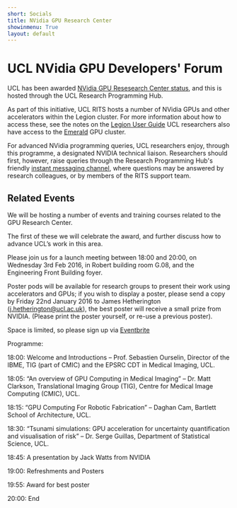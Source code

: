 ```yaml
---
short: Socials
title: NVidia GPU Research Center
showinmenu: True
layout: default
---
```


UCL NVidia GPU Developers' Forum
==============================

UCL has been awarded [NVidia GPU Resesearch Center status](https://www.engineering.ucl.ac.uk/news/ucl-named-an-nvidia-gpu-research-centre/), and this is hosted through the UCL Research Programming Hub.

As part of this initiative, UCL RITS hosts a number of NVidia GPUs and other accelerators within the Legion cluster.
For more information about how to access these, see the notes on the
[Legion User Guide](https://wiki.rc.ucl.ac.uk/wiki/Legion_GPU_nodes) UCL researchers also have access to
the [Emerald](https://wiki.rc.ucl.ac.uk/wiki/Emerald) GPU cluster.

For advanced NVidia programming queries, UCL researchers enjoy, through this programme,
a designated NVIDIA technical liaison. Researchers should first, however, raise queries through the Research Programming Hub's
friendly [instant messaging channel](https://ucl-programming-hub.slack.com/), where questions may be answered by
research colleagues, or by members of the RITS support team.

Related Events
--------------

We will be hosting a number of events and training courses related to the GPU Research Center.

The first of these we will celebrate the award, and further discuss how to advance UCL’s work in this area. 

Please join us for a launch meeting between 18:00 and 20:00, on Wednesday 3rd Feb 2016, in Robert building room G.08, and the Engineering Front Building foyer.

Poster pods will be available for research groups to present their work using accelerators and GPUs; if you wish to display a poster, please send a copy by Friday 22nd January 2016 to James Hetherington (j.hetherington@ucl.ac.uk), the best poster will receive a small prize from NVIDIA. (Please print the poster yourself, or re-use a previous poster).

Space is limited, so please sign up via [Eventbrite](https://www.eventbrite.co.uk/e/launch-of-the-gpu-developers-forum-tickets-20073034988)

Programme:

18:00: Welcome and Introductions – Prof. Sebastien Ourselin, Director of the IBME, TIG (part of CMIC) and the EPSRC CDT in Medical Imaging, UCL.

18:05: “An overview of GPU Computing in Medical Imaging” – Dr. Matt Clarkson, Translational Imaging Group (TIG), Centre for Medical Image Computing (CMIC), UCL.

18:15: “GPU Computing For Robotic Fabrication” – Daghan Cam, Bartlett School of Architecture, UCL.

18:30: “Tsunami simulations: GPU acceleration for uncertainty quantification and visualisation of risk” – Dr. Serge Guillas, Department of Statistical Science, UCL.

18:45: A presentation by Jack Watts from NVIDIA

19:00: Refreshments and Posters

19:55: Award for best poster

20:00: End
